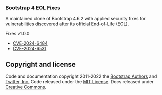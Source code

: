 
<h3>Bootstrap 4 EOL Fixes</h3>

<p>
A maintained clone of Bootstrap 4.6.2 with applied security fixes for vulnerabilities discovered after its official End-of-Life (EOL).
</p>

<p>Fixes v1.0.0</p>
<ul>
    <li><a href="https://www.cve.org/CVERecord?id=CVE-2024-6484">CVE-2024-6484</a></li>
    <li><a href="https://www.cve.org/CVERecord?id=CVE-2024-6531">CVE-2024-6531</a></li>
</ul>


## Copyright and license

Code and documentation copyright 2011-2022 the [Bootstrap Authors](https://github.com/twbs/bootstrap/graphs/contributors) and [Twitter, Inc.](https://twitter.com) Code released under the [MIT License](https://github.com/twbs/bootstrap/blob/main/LICENSE). Docs released under [Creative Commons](https://creativecommons.org/licenses/by/3.0/).

